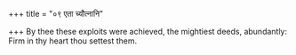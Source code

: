 +++
title = "०९ एता च्यौत्नानि"

+++
By thee these exploits were achieved, the mightiest deeds, abundantly:  
     Firm in thy heart thou settest them.
